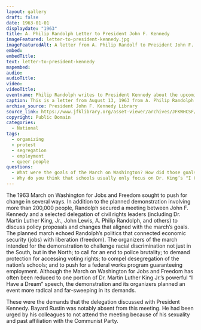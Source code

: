 ```yaml
---
layout: gallery
draft: false
date: 1963-01-01
displaydate: "1963"
title: A. Philip Randolph Letter to President John F. Kennedy
imageFeatured: letter-to-president-kennedy.jpg
imageFeaturedAlt: A letter from A. Philip Randolf to President John F. Kennedy
embed:
embedTitle:
text: letter-to-president-kennedy
mapembed: 
audio: 
audioTitle: 
video: 
videoTitle: 
eventname: Philip Randolph writes to President Kennedy about the upcoming March on Washington for Jobs and Freedom.
caption: This is a letter from August 13, 1963 from A. Philip Randolph to President Kennedy about the upcoming March on Washington for Jobs and Freedom, including a request for the President to meet with the sponsoring Committee.
archive_source: President John F. Kennedy Library
source_link: https://www.jfklibrary.org/asset-viewer/archives/JFKWHCSF/0365/JFKWHCSF-0365-007?image_identifier=JFKWHCSF-0365-007-p0007
copyright: Public Domain
categories: 
  - National
tags:
  - organizing
  - protest
  - segregation
  - employment
  - queer people
questions:
  - What were the goals of the March on Washington? How did those goals relate to A. Philip Randolph’s previous career as the president of the Brotherhood of Sleeping Car Porters?
  - Why do you think that schools usually only focus on Dr. King’s "I Have a Dream" speech when teaching the March on Washington?
---
```


The 1963 March on Washington for Jobs and Freedom sought to push for change in several ways. In addition to the planned demonstration involving more than 200,000 people, Randolph secured a meeting between John F. Kennedy and a selected delegation of civil rights leaders (including Dr. Martin Luther King, Jr., John Lewis, A. Philip Randolph, and others) to discuss policy proposals and changes that aligned with the march’s goals. The planned march echoed Randolph’s politics that connected economic security (jobs) with liberation (freedom). The organizers of the march intended for the demonstration to challenge racial discrimination not just in the South, but in the North; to call for an end to police brutality; to demand protection for accessing voting rights; to compel desegregation of the nation’s schools; and to push for a federal works program guaranteeing employment. Although the March on Washington for Jobs and Freedom has often been reduced to one portion of Dr. Martin Luther King Jr.’s powerful “I Have a Dream” speech, the demonstration and its organizers planned an event more radical and far-sweeping in its demands.

These were the demands that the delegation discussed with President Kennedy. Bayard Rustin was notably absent from this meeting. He had been urged by his colleagues to not attend the meeting because of his sexuality and past affiliation with the Communist Party.
